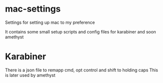 # mac-settings
Settings for setting up mac to my preference

It contains some small setup scripts and config files for karabiner and soon amethyst

# Karabiner
There is a json file to remapp cmd, opt control and shift to holding caps
This is later used by amethyst
